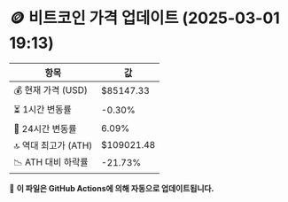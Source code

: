 # 🪙 비트코인 가격 업데이트 (2025-03-01 19:13)

| 항목                | 값 |
|--------------------|----------------|
| 💰 현재 가격 (USD) | $85147.33 |
| ⏳ 1시간 변동률    | -0.30% |
| 📆 24시간 변동률   | 6.09% |
| 🔝 역대 최고가 (ATH) | $109021.48 |
| 📉 ATH 대비 하락률 | -21.73% |

🔄 **이 파일은 GitHub Actions에 의해 자동으로 업데이트됩니다.**
